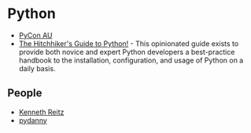 # Python


- [PyCon AU](http://pycon.blogspot.com.au/)
- [The Hitchhiker's Guide to Python!](http://docs.python-guide.org/) - This opinionated guide exists to provide both novice and expert Python developers a best-practice handbook to the installation, configuration, and usage of Python on a daily basis.

## People

- [Kenneth Reitz](http://www.kennethreitz.com/)
- [pydanny](http://pydanny.com/)
